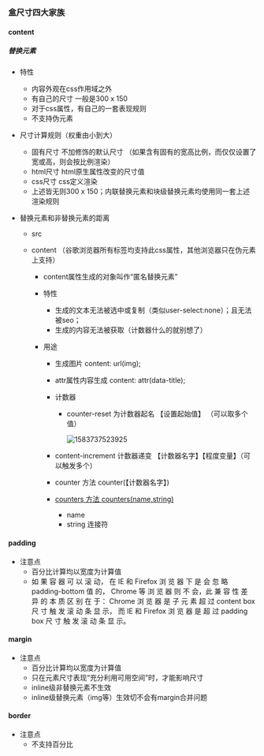 ### 盒尺寸四大家族

#### content

##### 替换元素

- 特性

  - 内容外观在css作用域之外
  - 有自己的尺寸  一般是300 x 150
  - 对于css属性，有自己的一套表现规则
  - 不支持伪元素

- 尺寸计算规则（权重由小到大）

  - 固有尺寸  不加修饰的默认尺寸  （如果含有固有的宽高比例，而仅仅设置了宽或高，则会按比例渲染）
  - html尺寸  html原生属性改变的尺寸值
  - css尺寸  css定义渲染
  - 上述皆无则300 x 150；内联替换元素和块级替换元素均使用同一套上述渲染规则

- 替换元素和非替换元素的距离

  - src

  - content   （谷歌浏览器所有标签均支持此css属性，其他浏览器只在伪元素上支持）

    - content属性生成的对象叫作“匿名替换元素”

    - 特性

      - 生成的文本无法被选中或复制（类似user-select:none）；且无法被seo；
      - 生成的内容无法被获取（计数器什么的就别想了）

    - 用途

      - 生成图片  content: url(img);

      - attr属性内容生成  content: attr(data-title);

      - 计数器

        - counter-reset    为计数器起名 【设置起始值】 （可以取多个值）

          ![1583737523925](../../../../前端/css/读书笔记/css世界.assets/1583737523925.png)

      - content-increment   计数器递变   【计数器名字】【程度变量】（可以触发多个） 

      - counter   方法  counter(【计数器名字】)

      - [counters   方法   counters(name,string)](https://demo.cssworld.cn/4/1-18.php)

        - name
        - string  连接符

#### padding

- 注意点
  - 百分比计算均以宽度为计算值
  - 如 果 容 器 可 以 滚 动， 在 IE 和 Firefox 浏 览 器 下 是 会 忽 略 padding-bottom 值 的， Chrome 等 浏 览 器 则 不 会，此 兼 容 性 差 异 的 本 质 区 别 在 于： Chrome 浏 览 器 是 子 元 素 超 过 content box 尺 寸 触 发 滚 动 条 显 示， 而 IE 和 Firefox 浏 览 器 是 超 过 padding box 尺 寸 触 发 滚 动 条 显 示。

#### margin

- 注意点
  - 百分比计算均以宽度为计算值
  - 只在元素尺寸表现“充分利用可用空间”时，才能影响尺寸
  - inline级非替换元素不生效
  - inline级替换元素（img等）生效切不会有margin合并问题

#### border

- 注意点
  - 不支持百分比